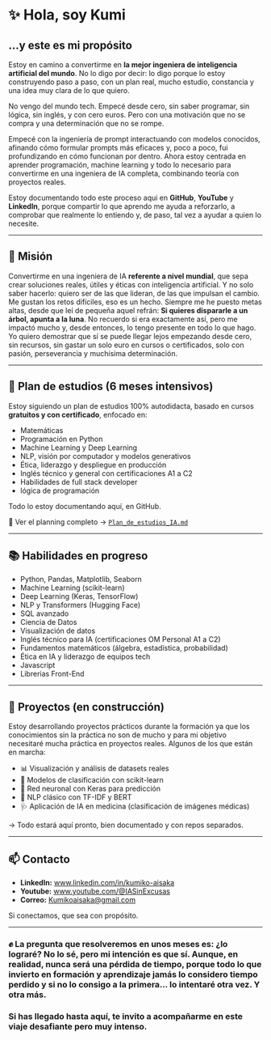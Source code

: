 <h1>✨ Hola, soy Kumi</h1>
<h2>...y este es mi propósito</h2>

Estoy en camino a convertirme en **la mejor ingeniera de inteligencia artificial del mundo**. No lo digo por decir: lo digo porque lo estoy construyendo paso a paso, con un plan real, mucho estudio, constancia y una idea muy clara de lo que quiero.

No vengo del mundo tech. Empecé desde cero, sin saber programar, sin lógica, sin inglés, y con cero euros. Pero con una motivación que no se compra y una determinación que no se rompe.

Empecé con la ingeniería de prompt interactuando con modelos conocidos, afinando cómo formular prompts más eficaces y, poco a poco, fui profundizando en cómo funcionan por dentro. Ahora estoy centrada en aprender programación, machine learning y todo lo necesario para convertirme en una ingeniera de IA completa, combinando teoría con proyectos reales.

Estoy documentando todo este proceso aqui en **GitHub**, **YouTube** y **LinkedIn**, porque compartir lo que aprendo me ayuda a reforzarlo, a comprobar que realmente lo entiendo y, de paso, tal vez a ayudar a quien lo necesite.

---

## 🚀 Misión

Convertirme en una ingeniera de IA **referente a nivel mundial**, que sepa crear soluciones reales, útiles y éticas con inteligencia artificial. Y no solo saber hacerlo: quiero ser de las que lideran, de las que impulsan el cambio. Me gustan los retos difíciles, eso es un hecho. Siempre me he puesto metas altas, desde que leí de pequeña aquel refrán: **Si quieres dispararle a un árbol, apunta a la luna**. No recuerdo si era exactamente así, pero me impactó mucho y, desde entonces, lo tengo presente en todo lo que hago.
Yo quiero demostrar que sí se puede llegar lejos empezando desde cero, sin recursos, sin gastar un solo euro en cursos o certificados, solo con pasión, perseverancia y muchísima determinación.

---

## 🧠 Plan de estudios (6 meses intensivos)

Estoy siguiendo un plan de estudios 100% autodidacta, basado en cursos **gratuitos y con certificado**, enfocado en:

- Matemáticas
- Programación en Python
- Machine Learning y Deep Learning
- NLP, visión por computador y modelos generativos
- Ética, liderazgo y despliegue en producción
- Inglés técnico y general con certificaciones A1 a C2
- Habilidades de full stack developer
- lógica de programación

Todo lo estoy documentando aquí, en GitHub.

🔗 Ver el planning completo → [`Plan_de_estudios_IA.md`](https://github.com/kumichin/Roadmap-ia-engineer.git)

---

## 📚 Habilidades en progreso

- Python, Pandas, Matplotlib, Seaborn
- Machine Learning (scikit-learn)
- Deep Learning (Keras, TensorFlow)
- NLP y Transformers (Hugging Face)
- SQL avanzado
- Ciencia de Datos
- Visualización de datos
- Inglés técnico para IA (certificaciones OM Personal A1 a C2)
- Fundamentos matemáticos (álgebra, estadística, probabilidad)
- Ética en IA y liderazgo de equipos tech
- Javascript
- Librerias Front-End

---

## 🧪 Proyectos (en construcción)

Estoy desarrollando proyectos prácticos durante la formación ya que los conocimientos sin la práctica no son de mucho y para mi objetivo necesitaré mucha práctica en proyectos reales. Algunos de los que están en marcha:

- 📊 Visualización y análisis de datasets reales
- 🤖 Modelos de clasificación con scikit-learn
- 🧠 Red neuronal con Keras para predicción
- 📝 NLP clásico con TF-IDF y BERT
- 🩺 Aplicación de IA en medicina (clasificación de imágenes médicas)

→ Todo estará aquí pronto, bien documentado y con repos separados.

---

## 📫 Contacto

- **LinkedIn:** www.linkedin.com/in/kumiko-aisaka
- **Youtube:** www.youtube.com/@IASinExcusas
- **Correo:** Kumikoaisaka@gmail.com

Si conectamos, que sea con propósito.

---

 ### ✊ La pregunta que resolveremos en unos meses es: ¿lo lograré? No lo sé, pero mi intención es que sí. Aunque, en realidad, nunca será una pérdida de tiempo, porque todo lo que invierto en formación y aprendizaje jamás lo considero tiempo perdido y si no lo consigo a la primera… lo intentaré otra vez. Y otra más.

### Si has llegado hasta aquí, te invito a acompañarme en este viaje desafiante pero muy intenso.
